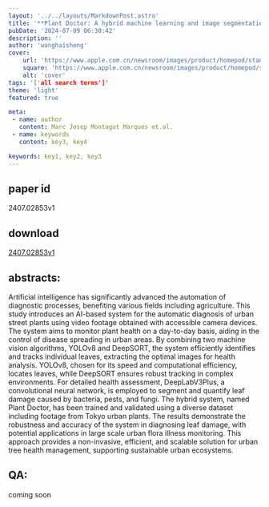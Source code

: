 ```yaml
---
layout: '../../layouts/MarkdownPost.astro'
title: '**Plant Doctor: A hybrid machine learning and image segmentation software to quantify plant damage in video footage**'
pubDate: '2024-07-09 06:30:42'
description: ''
author: 'wanghaisheng'
cover:
    url: 'https://www.apple.com.cn/newsroom/images/product/homepod/standard/Apple-HomePod-hero-230118_big.jpg.large_2x.jpg'
    square: 'https://www.apple.com.cn/newsroom/images/product/homepod/standard/Apple-HomePod-hero-230118_big.jpg.large_2x.jpg'
    alt: 'cover'
tags: '['all search terms']' 
theme: 'light'
featured: true

meta:
 - name: author
   content: Marc Josep Montagut Marques et.al.
 - name: keywords
   content: key3, key4

keywords: key1, key2, key3
---
```


## paper id
2407.02853v1
## download
[2407.02853v1](http://arxiv.org/abs/2407.02853v1)
## abstracts:
Artificial intelligence has significantly advanced the automation of diagnostic processes, benefiting various fields including agriculture. This study introduces an AI-based system for the automatic diagnosis of urban street plants using video footage obtained with accessible camera devices. The system aims to monitor plant health on a day-to-day basis, aiding in the control of disease spreading in urban areas. By combining two machine vision algorithms, YOLOv8 and DeepSORT, the system efficiently identifies and tracks individual leaves, extracting the optimal images for health analysis. YOLOv8, chosen for its speed and computational efficiency, locates leaves, while DeepSORT ensures robust tracking in complex environments. For detailed health assessment, DeepLabV3Plus, a convolutional neural network, is employed to segment and quantify leaf damage caused by bacteria, pests, and fungi. The hybrid system, named Plant Doctor, has been trained and validated using a diverse dataset including footage from Tokyo urban plants. The results demonstrate the robustness and accuracy of the system in diagnosing leaf damage, with potential applications in large scale urban flora illness monitoring. This approach provides a non-invasive, efficient, and scalable solution for urban tree health management, supporting sustainable urban ecosystems.
## QA:
coming soon
